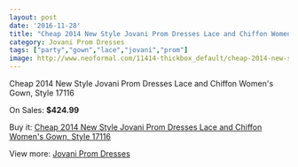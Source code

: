 ```yaml
---
layout: post
date: '2016-11-28'
title: "Cheap 2014 New Style Jovani Prom Dresses Lace and Chiffon Women's Gown, Style 17116"
category: Jovani Prom Dresses
tags: ["party","gown","lace","jovani","prom"]
image: http://www.neoformal.com/11414-thickbox_default/cheap-2014-new-style-jovani-prom-dresses-lace-and-chiffon-women-s-gown-style-17116.jpg
---
```

Cheap 2014 New Style Jovani Prom Dresses Lace and Chiffon Women's Gown, Style 17116

On Sales: **$424.99**
<a href="https://www.neoformal.com/en/jovani-prom-dresses-2014/4075-cheap-2014-new-style-jovani-prom-dresses-lace-and-chiffon-women-s-gown-style-17116.html"><amp-img layout="responsive" width="600" height="600" src="//www.neoformal.com/11414-thickbox_default/cheap-2014-new-style-jovani-prom-dresses-lace-and-chiffon-women-s-gown-style-17116.jpg" alt="Cheap 2014 New Style Jovani Prom Dresses Lace and Chiffon Women's Gown, Style 17116 0" /></a>
<a href="https://www.neoformal.com/en/jovani-prom-dresses-2014/4075-cheap-2014-new-style-jovani-prom-dresses-lace-and-chiffon-women-s-gown-style-17116.html"><amp-img layout="responsive" width="600" height="600" src="//www.neoformal.com/11415-thickbox_default/cheap-2014-new-style-jovani-prom-dresses-lace-and-chiffon-women-s-gown-style-17116.jpg" alt="Cheap 2014 New Style Jovani Prom Dresses Lace and Chiffon Women's Gown, Style 17116 1" /></a>

Buy it: [Cheap 2014 New Style Jovani Prom Dresses Lace and Chiffon Women's Gown, Style 17116](https://www.neoformal.com/en/jovani-prom-dresses-2014/4075-cheap-2014-new-style-jovani-prom-dresses-lace-and-chiffon-women-s-gown-style-17116.html "Cheap 2014 New Style Jovani Prom Dresses Lace and Chiffon Women's Gown, Style 17116")

View more: [Jovani Prom Dresses](https://www.neoformal.com/en/53-jovani-prom-dresses-2014 "Jovani Prom Dresses")